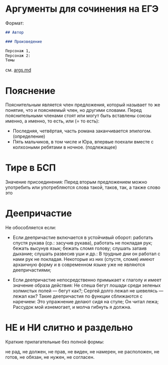 # Аргументы для сочинения на ЕГЭ

Формат:

```md
## Автор

### Произведение

Персонаж 1,  
Персонаж 2:  
Темы  
```

см. [args.md](/args.md)

# Пояснение

Пояснительным является член предложения, который называет то же понятие, что и поясняемый член, но другими словами. Перед пояснительными членами стоят или могут быть вставлены союзы именно, а именно, то есть, или (= то есть):

- Последняя, четвёртая, часть романа заканчивается эпилогом.(определение)
- Пять мальчиков, в том числе и Юра, впервые поехали вместе с колхозными ребятами в ночное. (подлежащее)

# Тире в БСП

Значение присоединения:
Перед вторым предложением можно употребить или употребляются слова такой, таков, так, а также слово это

# Деепричастие

Не обособляется если:

- Если деепричастие включается в устойчивый оборот: работать спустя рукава (ср.: засучив рукава), работать не покладая рук; бежать высунув язык; бежать сломя голову; слушать затаив дыхание; слушать развесив уши и др.: В трудные дни он работал с нами рук не покладая. Некоторые из них (спустя, сломя) имеют архаичную форму и в современном языке уже не являются деепричастиями;

- Если деепричастие непосредственно примыкает к глаголу и имеет значение образа действия: Не спеша бегут лошади среди зеленых холмистых полей — бегут как?; Сергей долго лежал не шевелясь — лежал как? Такие деепричастия по функции сближаются с наречием: Это упражнение делают сидя на стуле; Он читал лежа; Рассудок мой изнемогает, и молча гибнуть я должна.

# НЕ и НИ слитно и раздельно

Краткие прилагательные без полной формы:

не рад, не должен, не прав, не виден, не намерен, не расположен, не готов, не обязан, не нужен, не согласен.

